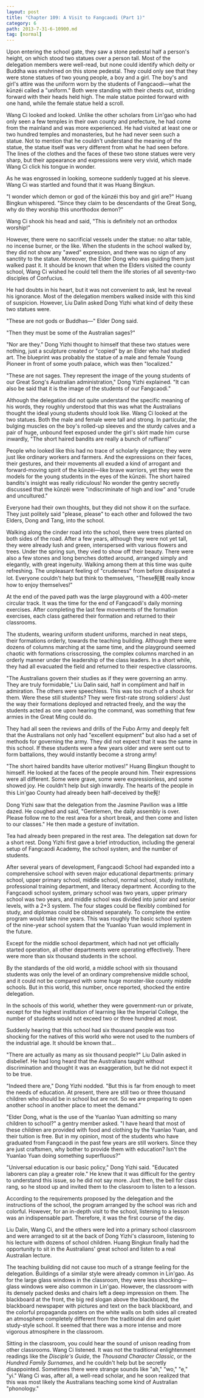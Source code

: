 ```yaml
---
layout: post
title: "Chapter 109: A Visit to Fangcaodi (Part 1)"
category: 6
path: 2013-7-31-6-10900.md
tag: [normal]
---
```


Upon entering the school gate, they saw a stone pedestal half a person's height, on which stood two statues over a person tall. Most of the delegation members were well-read, but none could identify which deity or Buddha was enshrined on this stone pedestal. They could only see that they were stone statues of two young people, a boy and a girl. The boy's and girl's attire was the uniform worn by the students of Fangcaodi—what the kūnzéi called a "uniform." Both were standing with their chests out, striding forward with their heads held high. The male statue pointed forward with one hand, while the female statue held a scroll.

Wang Ci looked and looked. Unlike the other scholars from Lin'gao who had only seen a few temples in their own county and prefecture, he had come from the mainland and was more experienced. He had visited at least one or two hundred temples and monasteries, but he had never seen such a statue. Not to mention that he couldn't understand the meaning of the statue, the statue itself was very different from what he had seen before. The lines of the clothes and the faces of these two stone statues were very sharp, but their appearance and expressions were very vivid, which made Wang Ci click his tongue in wonder.

As he was engrossed in looking, someone suddenly tugged at his sleeve. Wang Ci was startled and found that it was Huang Bingkun.

"I wonder which demon or god of the kūnzéi this boy and girl are?" Huang Bingkun whispered. "Since they claim to be descendants of the Great Song, why do they worship this unorthodox demon?"

Wang Ci shook his head and said, "This is definitely not an orthodox worship!"

However, there were no sacrificial vessels under the statue: no altar table, no incense burner, or the like. When the students in the school walked by, they did not show any "awed" expression, and there was no sign of any sanctity to the statue. Moreover, the Elder Dong who was guiding them just walked past it. It should be known that when the Elders visited the county school, Wang Ci wished he could tell them the life stories of all seventy-two disciples of Confucius.

He had doubts in his heart, but it was not convenient to ask, lest he reveal his ignorance. Most of the delegation members walked inside with this kind of suspicion. However, Liu Dalin asked Dong Yizhi what kind of deity these two statues were.

"These are not gods or Buddhas—" Elder Dong said.

"Then they must be some of the Australian sages?"

"Nor are they." Dong Yizhi thought to himself that these two statues were nothing, just a sculpture created or "copied" by an Elder who had studied art. The blueprint was probably the statue of a male and female Young Pioneer in front of some youth palace, which was then "localized."

"These are not sages. They represent the image of the young students of our Great Song's Australian administration," Dong Yizhi explained. "It can also be said that it is the image of the students of our Fangcaodi."

Although the delegation did not quite understand the specific meaning of his words, they roughly understood that this was what the Australians thought the ideal young students should look like. Wang Ci looked at the two statues. Both the male and female were tall and strong. In particular, the bulging muscles on the boy's rolled-up sleeves and the sturdy calves and a pair of huge, unbound feet exposed under the girl's skirt made him curse inwardly, "The short haired bandits are really a bunch of ruffians!"

People who looked like this had no trace of scholarly elegance; they were just like ordinary workers and farmers. And the expressions on their faces, their gestures, and their movements all exuded a kind of arrogant and forward-moving spirit of the kūnzéi—like brave warriors, yet they were the models for the young students in the eyes of the kūnzéi. The short haired bandits's insight was really ridiculous! No wonder the gentry secretly discussed that the kūnzéi were "indiscriminate of high and low" and "crude and uncultured."

Everyone had their own thoughts, but they did not show it on the surface. They just politely said "please, please" to each other and followed the two Elders, Dong and Tang, into the school.

Walking along the cinder road into the school, there were trees planted on both sides of the road. After a few years, although they were not yet tall, they were already lush and green, interspersed with various flowers and trees. Under the spring sun, they vied to show off their beauty. There were also a few stones and long benches dotted around, arranged simply and elegantly, with great ingenuity. Walking among them at this time was quite refreshing. The unpleasant feeling of "crudeness" from before dissipated a lot. Everyone couldn't help but think to themselves, "These髡贼 really know how to enjoy themselves!"

At the end of the paved path was the large playground with a 400-meter circular track. It was the time for the end of Fangcaodi's daily morning exercises. After completing the last few movements of the formation exercises, each class gathered their formation and returned to their classrooms.

The students, wearing uniform student uniforms, marched in neat steps, their formations orderly, towards the teaching building. Although there were dozens of columns marching at the same time, and the playground seemed chaotic with formations crisscrossing, the complex columns marched in an orderly manner under the leadership of the class leaders. In a short while, they had all evacuated the field and returned to their respective classrooms.

"The Australians govern their studies as if they were governing an army. They are truly formidable," Liu Dalin said, half in compliment and half in admiration. The others were speechless. This was too much of a shock for them. Were these still students? They were first-rate strong soldiers! Just the way their formations deployed and retracted freely, and the way the students acted as one upon hearing the command, was something that few armies in the Great Ming could do.

They had all seen the reviews and drills of the Fubo Army and deeply felt that the Australians not only had "excellent equipment" but also had a set of methods for governing the army. They did not expect that it was the same in this school. If these students were a few years older and were sent out to form battalions, they would instantly become a strong army!

"The short haired bandits have ulterior motives!" Huang Bingkun thought to himself. He looked at the faces of the people around him. Their expressions were all different. Some were grave, some were expressionless, and some showed joy. He couldn't help but sigh inwardly. The hearts of the people in this Lin'gao County had already been half-deceived by the髡!

Dong Yizhi saw that the delegation from the Jasmine Pavilion was a little dazed. He coughed and said, "Gentlemen, the daily assembly is over. Please follow me to the rest area for a short break, and then come and listen to our classes." He then made a gesture of invitation.

Tea had already been prepared in the rest area. The delegation sat down for a short rest. Dong Yizhi first gave a brief introduction, including the general setup of Fangcaodi Academy, the school system, and the number of students.

After several years of development, Fangcaodi School had expanded into a comprehensive school with seven major educational departments: primary school, upper primary school, middle school, normal school, study institute, professional training department, and literacy department. According to the Fangcaodi school system, primary school was two years, upper primary school was two years, and middle school was divided into junior and senior levels, with a 2+3 system. The four stages could be flexibly combined for study, and diplomas could be obtained separately. To complete the entire program would take nine years. This was roughly the basic school system of the nine-year school system that the Yuanlao Yuan would implement in the future.

Except for the middle school department, which had not yet officially started operation, all other departments were operating effectively. There were more than six thousand students in the school.

By the standards of the old world, a middle school with six thousand students was only the level of an ordinary comprehensive middle school, and it could not be compared with some huge monster-like county middle schools. But in this world, this number, once reported, shocked the entire delegation.

In the schools of this world, whether they were government-run or private, except for the highest institution of learning like the Imperial College, the number of students would not exceed two or three hundred at most.

Suddenly hearing that this school had six thousand people was too shocking for the natives of this world who were not used to the numbers of the industrial age. It should be known that...

"There are actually as many as six thousand people?" Liu Dalin asked in disbelief. He had long heard that the Australians taught without discrimination and thought it was an exaggeration, but he did not expect it to be true.

"Indeed there are," Dong Yizhi nodded. "But this is far from enough to meet the needs of education. At present, there are still two or three thousand children who should be in school but are not. So we are preparing to open another school in another place to meet the demand."

"Elder Dong, what is the use of the Yuanlao Yuan admitting so many children to school?" a gentry member asked. "I have heard that most of these children are provided with food and clothing by the Yuanlao Yuan, and their tuition is free. But in my opinion, most of the students who have graduated from Fangcaodi in the past few years are still workers. Since they are just craftsmen, why bother to provide them with education? Isn't the Yuanlao Yuan doing something superfluous?"

"Universal education is our basic policy," Dong Yizhi said. "Educated laborers can play a greater role." He knew that it was difficult for the gentry to understand this issue, so he did not say more. Just then, the bell for class rang, so he stood up and invited them to the classroom to listen to a lesson.

According to the requirements proposed by the delegation and the instructions of the school, the program arranged by the school was rich and colorful. However, for an in-depth visit to the school, listening to a lesson was an indispensable part. Therefore, it was the first course of the day.

Liu Dalin, Wang Ci, and the others were led into a primary school classroom and were arranged to sit at the back of Dong Yizhi's classroom, listening to his lecture with dozens of school children. Huang Bingkun finally had the opportunity to sit in the Australians' great school and listen to a real Australian lecture.

The teaching building did not cause too much of a strange feeling for the delegation. Buildings of a similar style were already common in Lin'gao. As for the large glass windows in the classroom, they were less shocking—glass windows were also common in Lin'gao. However, the classroom with its densely packed desks and chairs left a deep impression on them. The blackboard at the front, the big red slogan above the blackboard, the blackboard newspaper with pictures and text on the back blackboard, and the colorful propaganda posters on the white walls on both sides all created an atmosphere completely different from the traditional dim and quiet study-style school. It seemed that there was a more intense and more vigorous atmosphere in the classroom.

Sitting in the classroom, you could hear the sound of unison reading from other classrooms. Wang Ci listened. It was not the traditional enlightenment readings like the *Disciple's Guide*, the *Thousand Character Classic*, or the *Hundred Family Surnames*, and he couldn't help but be secretly disappointed. Sometimes there were strange sounds like "ah," "wo," "e," "yi." Wang Ci was, after all, a well-read scholar, and he soon realized that this was most likely the Australians teaching some kind of Australian "phonology."